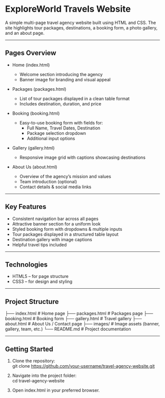 # ExploreWorld Travels Website

A simple multi-page travel agency website built using HTML and CSS. The site highlights tour packages, destinations, a booking form, a photo gallery, and an about page.

---

## Pages Overview

- Home (index.html)

  - Welcome section introducing the agency
  - Banner image for branding and visual appeal

- Packages (packages.html)

  - List of tour packages displayed in a clean table format
  - Includes destination, duration, and price

- Booking (booking.html)

  - Easy-to-use booking form with fields for:
    - Full Name, Travel Dates, Destination
    - Package selection dropdown
    - Additional input options

- Gallery (gallery.html)

  - Responsive image grid with captions showcasing destinations

- About Us (about.html)
  - Overview of the agency’s mission and values
  - Team introduction (optional)
  - Contact details & social media links

---

## Key Features

- Consistent navigation bar across all pages
- Attractive banner section for a uniform look
- Styled booking form with dropdowns & multiple inputs
- Tour packages displayed in a structured table layout
- Destination gallery with image captions
- Helpful travel tips included

---

## Technologies

- HTML5 – for page structure
- CSS3 – for design and styling

---

## Project Structure

├── index.html # Home page
├── packages.html # Packages page
├── booking.html # Booking form
├── gallery.html # Travel gallery
├── about.html # About Us / Contact page
├── images/ # Image assets (banner, gallery, team, etc.)
└── README.md # Project documentation

---

## Getting Started

1. Clone the repository:  
   git clone https://github.com/your-username/travel-agency-website.git

2. Navigate into the project folder:  
   cd travel-agency-website

3. Open index.html in your preferred browser.
